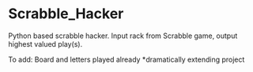 # Scrabble_Hacker

Python based scrabble hacker. Input rack from Scrabble game, output highest valued play(s). 

To add:
Board and letters played already *dramatically extending project
